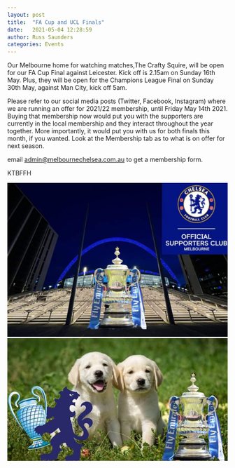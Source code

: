 ```yaml
---
layout: post
title:  "FA Cup and UCL Finals"
date:   2021-05-04 12:28:59
author: Russ Saunders
categories: Events
---
```

Our Melbourne home for watching matches,The Crafty Squire, will be open for our FA Cup Final against Leicester. Kick off is 2.15am on Sunday 16th May.
Plus, they will be open for the Champions League Final on Sunday 30th May, against Man City, kick off 5am.

Please refer to our social media posts (Twitter, Facebook, Instagram) where we are running an offer for 2021/22 membership, until Friday May 14th 2021.
Buying that membership now would put you with the supporters are currently in the local membership and they interact throughout the year together.
More importantly, it would put you with us for both finals this month, if you wanted.
Look at the Membership tab as to what is on offer for next season.

email [admin@melbournechelsea.com.au](admin@melbournechelsea.com.au) to get a membership form.

KTBFFH

![trophy](/assets/posts/facup2021.jpg)
![trophy](/assets/posts/puppiesucl21.jpg)
